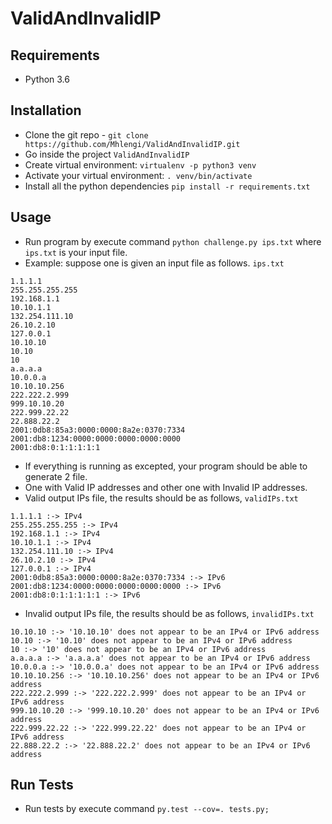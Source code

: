 
# ValidAndInvalidIP


## Requirements
- Python 3.6

## Installation
- Clone the git repo - `git clone https://github.com/Mhlengi/ValidAndInvalidIP.git`
- Go inside the project `ValidAndInvalidIP`
- Create virtual environment: `virtualenv -p python3 venv`
- Activate your virtual environment: `. venv/bin/activate`
- Install all the python dependencies `pip install -r requirements.txt`

## Usage
- Run program by execute command `python challenge.py ips.txt` where `ips.txt` is your input file.
- Example: suppose one is given an input file as follows.
```ips.txt```
```
1.1.1.1
255.255.255.255
192.168.1.1
10.10.1.1
132.254.111.10
26.10.2.10
127.0.0.1
10.10.10
10.10
10
a.a.a.a
10.0.0.a
10.10.10.256
222.222.2.999
999.10.10.20
222.999.22.22
22.888.22.2
2001:0db8:85a3:0000:0000:8a2e:0370:7334
2001:db8:1234:0000:0000:0000:0000:0000
2001:db8:0:1:1:1:1:1
```
- If everything is running as excepted, your program should be able to generate 2 file.
- One with Valid IP addresses and other one with Invalid IP addresses.
- Valid output IPs file, the results should be as follows,
```validIPs.txt```
```
1.1.1.1 :-> IPv4
255.255.255.255 :-> IPv4
192.168.1.1 :-> IPv4
10.10.1.1 :-> IPv4
132.254.111.10 :-> IPv4
26.10.2.10 :-> IPv4
127.0.0.1 :-> IPv4
2001:0db8:85a3:0000:0000:8a2e:0370:7334 :-> IPv6
2001:db8:1234:0000:0000:0000:0000:0000 :-> IPv6
2001:db8:0:1:1:1:1:1 :-> IPv6
```

- Invalid output IPs file, the results should be as follows,
```invalidIPs.txt```
```
10.10.10 :-> '10.10.10' does not appear to be an IPv4 or IPv6 address
10.10 :-> '10.10' does not appear to be an IPv4 or IPv6 address
10 :-> '10' does not appear to be an IPv4 or IPv6 address
a.a.a.a :-> 'a.a.a.a' does not appear to be an IPv4 or IPv6 address
10.0.0.a :-> '10.0.0.a' does not appear to be an IPv4 or IPv6 address
10.10.10.256 :-> '10.10.10.256' does not appear to be an IPv4 or IPv6 address
222.222.2.999 :-> '222.222.2.999' does not appear to be an IPv4 or IPv6 address
999.10.10.20 :-> '999.10.10.20' does not appear to be an IPv4 or IPv6 address
222.999.22.22 :-> '222.999.22.22' does not appear to be an IPv4 or IPv6 address
22.888.22.2 :-> '22.888.22.2' does not appear to be an IPv4 or IPv6 address

```

## Run Tests
- Run tests by execute command `py.test --cov=. tests.py;`
